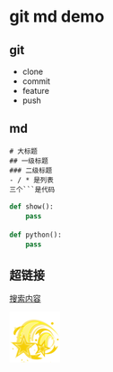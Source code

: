 # git md demo


## git

- clone
- commit
- feature
- push



## md

```
# 大标题
## 一级标题
### 二级标题
- / * 是列表
三个```是代码
```


```python
def show():
    pass

def python():
    pass
```


## 超链接
[搜索内容](http://sogou.com)

![](./icon1.png)



